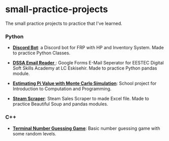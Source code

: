 # small-practice-projects
The small practice projects to practice that I've learned.

### Python 

* **<a href="https://github.com/eren-darici/small-practice-projects/tree/master/DiscordBot">Discord Bot</a>**: 
a Discord bot for FRP with HP and Inventory System. Made to practice Python Classes.

* **<a href="https://github.com/eren-darici/small-practice-projects/tree/master/dssa_email_reader">DSSA Email Reader** </a>: 
Google Forms E-Mail Seperator for EESTEC Digital Soft Skills Academy at LC Eskisehir. Made to practice Python pandas module.

* **<a href="https://github.com/eren-darici/small-practice-projects/tree/master/pi_value_with_montecarlo">Estimating Pi Value with Monte Carlo Simulation**</a>: 
School project for Introduction to Computation and Programming.

* **<a href="https://github.com/eren-darici/small-practice-projects/tree/master/steamScraper">Steam Scraper</a>**: 
Steam Sales Scraper to made Excel file. Made to practice Beautiful Soup and pandas modules.

### C++

* **<a href="https://github.com/eren-darici/small-practice-projects/tree/master/Terminal%20Number%20Guessing%20Game">Terminal Number Guessing Game</a>**:
Basic number guessing game with some random levels.
